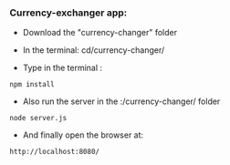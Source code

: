 ### Currency-exchanger app:

* Download the "currency-changer" folder

* In the terminal: cd/currency-changer/

* Type in the terminal :

```
npm install
```

* Also run the server in the :/currency-changer/ folder 

```
node server.js
```

* And finally open the browser at: 

```
http://localhost:8080/
```
